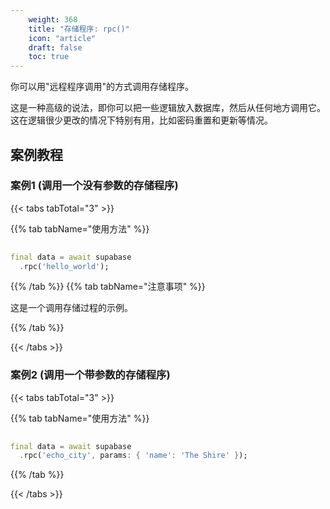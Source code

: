 ```yaml
---
    weight: 368
    title: "存储程序: rpc()"
    icon: "article"
    draft: false
    toc: true
---
```


你可以用"远程程序调用"的方式调用存储程序。

这是一种高级的说法，即你可以把一些逻辑放入数据库，然后从任何地方调用它。
这在逻辑很少更改的情况下特别有用，比如密码重置和更新等情况。




## 案例教程
### 案例1 (调用一个没有参数的存储程序)

{{< tabs tabTotal="3" >}}

  
  
  
  
>

{{% tab tabName="使用方法" %}}



```dart
                                                                              
final data = await supabase
  .rpc('hello_world');
```


{{% /tab %}}
{{% tab tabName="注意事项" %}}



这是一个调用存储过程的示例。



{{% /tab %}}

{{< /tabs >}}

### 案例2 (调用一个带参数的存储程序)

{{< tabs tabTotal="3" >}}

  
  
  
  
>

{{% tab tabName="使用方法" %}}



```dart
                                                                              
final data = await supabase
  .rpc('echo_city', params: { 'name': 'The Shire' });
```


{{% /tab %}}


{{< /tabs >}}
